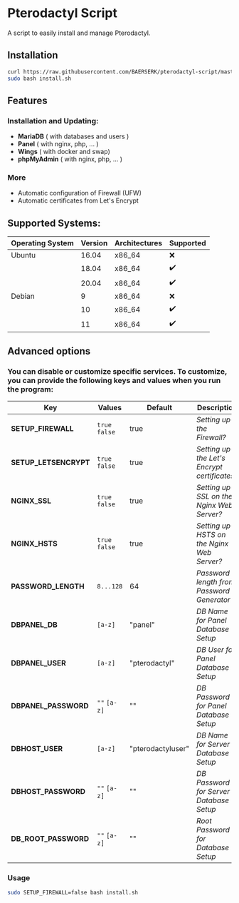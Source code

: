 # Pterodactyl Script

A script to easily install and manage Pterodactyl.

## Installation

```bash
curl https://raw.githubusercontent.com/BAERSERK/pterodactyl-script/master/install.sh -O
sudo bash install.sh
```

## Features

### Installation and Updating:
* **MariaDB** ( with databases and users )
* **Panel** ( with nginx, php, ... )
* **Wings** ( with docker and swap)
* **phpMyAdmin** ( with nginx, php, ... )

### More
* Automatic configuration of Firewall (UFW) 
* Automatic certificates from Let's Encrypt 

## Supported Systems:

| Operating System | Version | Architectures | Supported          |
| ---------------- |---------| ------------- | ------------------ |
| Ubuntu           | 16.04   | x86_64        | :x:                |
|                  | 18.04   | x86_64        | :heavy_check_mark: |
|                  | 20.04   | x86_64        | :heavy_check_mark: |
| Debian           | 9       | x86_64        | :x:                |
|                  | 10      | x86_64        | :heavy_check_mark: |
|                  | 11      | x86_64        | :heavy_check_mark: |

## Advanced options

### You can disable or customize specific services. To customize, you can provide the following keys and values when you run the program:

| Key                   | Values         | Default           | Description                                  |
| --------------------- | -------------- | ----------------- | -------------------------------------------- |
| **SETUP_FIREWALL**    | `true` `false` | true              | _Setting up the Firewall?_                   |
| **SETUP_LETSENCRYPT** | `true` `false` | true              | _Setting up the Let's Encrypt certificates?_ |
| **NGINX_SSL**         | `true` `false` | true              | _Setting up SSL on the Nginx Web Server?_    |
| **NGINX_HSTS**        | `true` `false` | true              | _Setting up HSTS on the Nginx Web Server?_   |
| **PASSWORD_LENGTH**   | `8...128`      | 64                | _Password length from Password Generator_    |
| **DBPANEL_DB**        | `[a-z]`        | "panel"           | _DB Name for Panel Database Setup_           |
| **DBPANEL_USER**      | `[a-z]`        | "pterodactyl"     | _DB User for Panel Database Setup_           |
| **DBPANEL_PASSWORD**  | `""` `[a-z]`   | ""                | _DB Password for Panel Database Setup_       |
| **DBHOST_USER**       | `[a-z]`        | "pterodactyluser" | _DB Name for Server Database Setup_          |
| **DBHOST_PASSWORD**   | `""` `[a-z]`   | ""                | _DB Password for Server Database Setup_      |
| **DB_ROOT_PASSWORD**  | `""` `[a-z]`   | ""                | _Root Password for Database Setup_           |

### Usage
```bash
sudo SETUP_FIREWALL=false bash install.sh
```